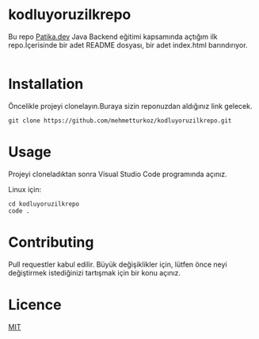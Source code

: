 # kodluyoruzilkrepo

Bu repo [Patika.dev](www.patika.dev) Java Backend eğitimi kapsamında açtığım ilk repo.İçerisinde bir adet README dosyası, bir adet index.html barındırıyor.

![]()

# Installation

Öncelikle projeyi clonelayın.Buraya sizin reponuzdan aldığınız link gelecek.

` git clone https://github.com/mehmetturkoz/kodluyoruzilkrepo.git `


# Usage

Projeyi cloneladıktan sonra Visual Studio Code programında açınız.

Linux için:

```
cd kodluyoruzilkrepo 
code .
```



# Contributing


Pull requestler kabul edilir. Büyük değişiklikler için, lütfen önce neyi değiştirmek istediğinizi tartışmak için bir konu açınız.

# Licence

[MIT](https://choosealicense.com/licenses/mit/)

